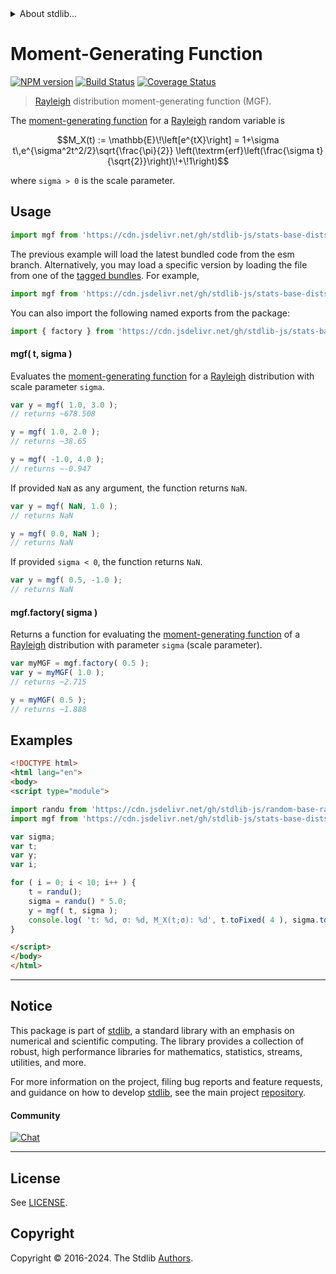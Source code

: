 <!--

@license Apache-2.0

Copyright (c) 2018 The Stdlib Authors.

Licensed under the Apache License, Version 2.0 (the "License");
you may not use this file except in compliance with the License.
You may obtain a copy of the License at

   http://www.apache.org/licenses/LICENSE-2.0

Unless required by applicable law or agreed to in writing, software
distributed under the License is distributed on an "AS IS" BASIS,
WITHOUT WARRANTIES OR CONDITIONS OF ANY KIND, either express or implied.
See the License for the specific language governing permissions and
limitations under the License.

-->


<details>
  <summary>
    About stdlib...
  </summary>
  <p>We believe in a future in which the web is a preferred environment for numerical computation. To help realize this future, we've built stdlib. stdlib is a standard library, with an emphasis on numerical and scientific computation, written in JavaScript (and C) for execution in browsers and in Node.js.</p>
  <p>The library is fully decomposable, being architected in such a way that you can swap out and mix and match APIs and functionality to cater to your exact preferences and use cases.</p>
  <p>When you use stdlib, you can be absolutely certain that you are using the most thorough, rigorous, well-written, studied, documented, tested, measured, and high-quality code out there.</p>
  <p>To join us in bringing numerical computing to the web, get started by checking us out on <a href="https://github.com/stdlib-js/stdlib">GitHub</a>, and please consider <a href="https://opencollective.com/stdlib">financially supporting stdlib</a>. We greatly appreciate your continued support!</p>
</details>

# Moment-Generating Function

[![NPM version][npm-image]][npm-url] [![Build Status][test-image]][test-url] [![Coverage Status][coverage-image]][coverage-url] <!-- [![dependencies][dependencies-image]][dependencies-url] -->

> [Rayleigh][rayleigh-distribution] distribution moment-generating function (MGF).

<!-- Section to include introductory text. Make sure to keep an empty line after the intro `section` element and another before the `/section` close. -->

<section class="intro">

The [moment-generating function][mgf] for a [Rayleigh][rayleigh-distribution] random variable is

<!-- <equation class="equation" label="eq:rayleigh_mgf" align="center" raw="M_X(t) := \mathbb{E}\!\left[e^{tX}\right] = 1+\sigma t\,e^{\sigma^2t^2/2}\sqrt{\frac{\pi}{2}} \left(\textrm{erf}\left(\frac{\sigma t}{\sqrt{2}}\right)\!+\!1\right)" alt="Moment-generating function (MGF) for a Rayleigh distribution."> -->

```math
M_X(t) := \mathbb{E}\!\left[e^{tX}\right] = 1+\sigma t\,e^{\sigma^2t^2/2}\sqrt{\frac{\pi}{2}} \left(\textrm{erf}\left(\frac{\sigma t}{\sqrt{2}}\right)\!+\!1\right)
```

<!-- <div class="equation" align="center" data-raw-text="M_X(t) := \mathbb{E}\!\left[e^{tX}\right] = 1+\sigma t\,e^{\sigma^2t^2/2}\sqrt{\frac{\pi}{2}} \left(\textrm{erf}\left(\frac{\sigma t}{\sqrt{2}}\right)\!+\!1\right)" data-equation="eq:rayleigh_mgf">
    <img src="https://cdn.jsdelivr.net/gh/stdlib-js/stdlib@591cf9d5c3a0cd3c1ceec961e5c49d73a68374cb/lib/node_modules/@stdlib/stats/base/dists/rayleigh/mgf/docs/img/equation_rayleigh_mgf.svg" alt="Moment-generating function (MGF) for a Rayleigh distribution.">
    <br>
</div> -->

<!-- </equation> -->

where `sigma > 0` is the scale parameter.

</section>

<!-- /.intro -->

<!-- Package usage documentation. -->



<section class="usage">

## Usage

```javascript
import mgf from 'https://cdn.jsdelivr.net/gh/stdlib-js/stats-base-dists-rayleigh-mgf@esm/index.mjs';
```
The previous example will load the latest bundled code from the esm branch. Alternatively, you may load a specific version by loading the file from one of the [tagged bundles](https://github.com/stdlib-js/stats-base-dists-rayleigh-mgf/tags). For example,

```javascript
import mgf from 'https://cdn.jsdelivr.net/gh/stdlib-js/stats-base-dists-rayleigh-mgf@v0.2.1-esm/index.mjs';
```

You can also import the following named exports from the package:

```javascript
import { factory } from 'https://cdn.jsdelivr.net/gh/stdlib-js/stats-base-dists-rayleigh-mgf@esm/index.mjs';
```

#### mgf( t, sigma )

Evaluates the [moment-generating function][mgf] for a [Rayleigh][rayleigh-distribution] distribution with scale parameter `sigma`.

```javascript
var y = mgf( 1.0, 3.0 );
// returns ~678.508

y = mgf( 1.0, 2.0 );
// returns ~38.65

y = mgf( -1.0, 4.0 );
// returns ~-0.947
```

If provided `NaN` as any argument, the function returns `NaN`.

```javascript
var y = mgf( NaN, 1.0 );
// returns NaN

y = mgf( 0.0, NaN );
// returns NaN
```

If provided `sigma < 0`, the function returns `NaN`.

```javascript
var y = mgf( 0.5, -1.0 );
// returns NaN
```

#### mgf.factory( sigma )

Returns a function for evaluating the [moment-generating function][mgf] of a [Rayleigh][rayleigh-distribution] distribution with parameter `sigma` (scale parameter).

```javascript
var myMGF = mgf.factory( 0.5 );
var y = myMGF( 1.0 );
// returns ~2.715

y = myMGF( 0.5 );
// returns ~1.888
```

</section>

<!-- /.usage -->

<!-- Package usage notes. Make sure to keep an empty line after the `section` element and another before the `/section` close. -->

<section class="notes">

</section>

<!-- /.notes -->

<!-- Package usage examples. -->

<section class="examples">

## Examples

<!-- eslint no-undef: "error" -->

```html
<!DOCTYPE html>
<html lang="en">
<body>
<script type="module">

import randu from 'https://cdn.jsdelivr.net/gh/stdlib-js/random-base-randu@esm/index.mjs';
import mgf from 'https://cdn.jsdelivr.net/gh/stdlib-js/stats-base-dists-rayleigh-mgf@esm/index.mjs';

var sigma;
var t;
var y;
var i;

for ( i = 0; i < 10; i++ ) {
    t = randu();
    sigma = randu() * 5.0;
    y = mgf( t, sigma );
    console.log( 't: %d, σ: %d, M_X(t;σ): %d', t.toFixed( 4 ), sigma.toFixed( 4 ), y.toFixed( 4 ) );
}

</script>
</body>
</html>
```

</section>

<!-- /.examples -->

<!-- Section to include cited references. If references are included, add a horizontal rule *before* the section. Make sure to keep an empty line after the `section` element and another before the `/section` close. -->

<section class="references">

</section>

<!-- /.references -->

<!-- Section for related `stdlib` packages. Do not manually edit this section, as it is automatically populated. -->

<section class="related">

</section>

<!-- /.related -->

<!-- Section for all links. Make sure to keep an empty line after the `section` element and another before the `/section` close. -->


<section class="main-repo" >

* * *

## Notice

This package is part of [stdlib][stdlib], a standard library with an emphasis on numerical and scientific computing. The library provides a collection of robust, high performance libraries for mathematics, statistics, streams, utilities, and more.

For more information on the project, filing bug reports and feature requests, and guidance on how to develop [stdlib][stdlib], see the main project [repository][stdlib].

#### Community

[![Chat][chat-image]][chat-url]

---

## License

See [LICENSE][stdlib-license].


## Copyright

Copyright &copy; 2016-2024. The Stdlib [Authors][stdlib-authors].

</section>

<!-- /.stdlib -->

<!-- Section for all links. Make sure to keep an empty line after the `section` element and another before the `/section` close. -->

<section class="links">

[npm-image]: http://img.shields.io/npm/v/@stdlib/stats-base-dists-rayleigh-mgf.svg
[npm-url]: https://npmjs.org/package/@stdlib/stats-base-dists-rayleigh-mgf

[test-image]: https://github.com/stdlib-js/stats-base-dists-rayleigh-mgf/actions/workflows/test.yml/badge.svg?branch=v0.2.1
[test-url]: https://github.com/stdlib-js/stats-base-dists-rayleigh-mgf/actions/workflows/test.yml?query=branch:v0.2.1

[coverage-image]: https://img.shields.io/codecov/c/github/stdlib-js/stats-base-dists-rayleigh-mgf/main.svg
[coverage-url]: https://codecov.io/github/stdlib-js/stats-base-dists-rayleigh-mgf?branch=main

<!--

[dependencies-image]: https://img.shields.io/david/stdlib-js/stats-base-dists-rayleigh-mgf.svg
[dependencies-url]: https://david-dm.org/stdlib-js/stats-base-dists-rayleigh-mgf/main

-->

[chat-image]: https://img.shields.io/gitter/room/stdlib-js/stdlib.svg
[chat-url]: https://app.gitter.im/#/room/#stdlib-js_stdlib:gitter.im

[stdlib]: https://github.com/stdlib-js/stdlib

[stdlib-authors]: https://github.com/stdlib-js/stdlib/graphs/contributors

[umd]: https://github.com/umdjs/umd
[es-module]: https://developer.mozilla.org/en-US/docs/Web/JavaScript/Guide/Modules

[deno-url]: https://github.com/stdlib-js/stats-base-dists-rayleigh-mgf/tree/deno
[deno-readme]: https://github.com/stdlib-js/stats-base-dists-rayleigh-mgf/blob/deno/README.md
[umd-url]: https://github.com/stdlib-js/stats-base-dists-rayleigh-mgf/tree/umd
[umd-readme]: https://github.com/stdlib-js/stats-base-dists-rayleigh-mgf/blob/umd/README.md
[esm-url]: https://github.com/stdlib-js/stats-base-dists-rayleigh-mgf/tree/esm
[esm-readme]: https://github.com/stdlib-js/stats-base-dists-rayleigh-mgf/blob/esm/README.md
[branches-url]: https://github.com/stdlib-js/stats-base-dists-rayleigh-mgf/blob/main/branches.md

[stdlib-license]: https://raw.githubusercontent.com/stdlib-js/stats-base-dists-rayleigh-mgf/main/LICENSE

[rayleigh-distribution]: https://en.wikipedia.org/wiki/Rayleigh_distribution

[mgf]: https://en.wikipedia.org/wiki/Moment-generating_function

</section>

<!-- /.links -->

